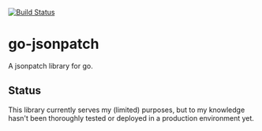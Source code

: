 [![Build Status](https://travis-ci.org/cameront/go-jsonpatch.svg?branch=master)](https://travis-ci.org/cameront/go-jsonpatch)

go-jsonpatch
============

A jsonpatch library for go.

Status
------

This library currently serves my (limited) purposes, but to my knowledge hasn't been thoroughly tested or deployed in a production environment yet.
